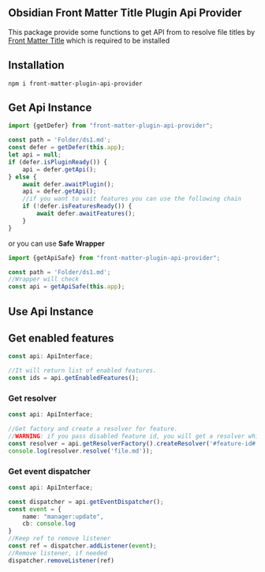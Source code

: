 ## Obsidian Front Matter Title Plugin Api Provider

This package provide some functions to get API from to resolve file titles
by [Front Matter Title](https://github.com/Snezhig/obsidian-front-matter-title) which is required to be installed


## Installation
`npm i front-matter-plugin-api-provider`

## Get Api Instance

```typescript
import {getDefer} from "front-matter-plugin-api-provider";

const path = 'Folder/ds1.md';
const defer = getDefer(this.app);
let api = null;
if (defer.isPluginReady()) {
    api = defer.getApi();
} else {
    await defer.awaitPlugin();
    api = defer.getApi();
    //if you want to wait features you can use the following chain
    if (!defer.isFeaturesReady()) {
        await defer.awaitFeatures();
    }
}
```

or you can use **Safe Wrapper**

```typescript
import {getApiSafe} from "front-matter-plugin-api-provider";

const path = 'Folder/ds1.md';
//Wrapper will check
const api = getApiSafe(this.app);
```

## Use Api Instance

## Get enabled features
```typescript
const api: ApiInterface;

//It will return list of enabled features.
const ids = api.getEnabledFeatures();
```
### Get resolver
```typescript
const api: ApiInterface;

//Get factory and create a resolver for feature.
//WARNING: if you pass disabled feature id, you will get a resolver which returns value by settings for features.
const resolver = api.getResolverFactory().createResolver('#feature-id#');
console.log(resolver.resolve('file.md'));
```
### Get event dispatcher
```typescript
const api: ApiInterface;

const dispatcher = api.getEventDispatcher();
const event = {
    name: "manager:update",
    cb: console.log
}
//Keep ref to remove listener
const ref = dispatcher.addListener(event);
//Remove listener, if needed
dispatcher.removeListener(ref)
```

